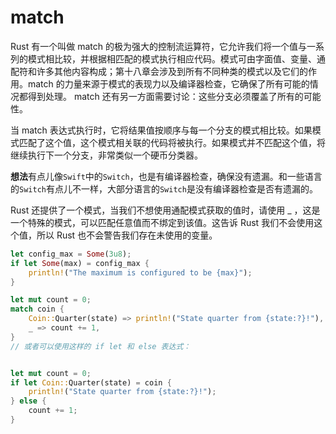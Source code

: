 <!--
 * @Author: matiastang
 * @Date: 2024-09-26 16:26:15
 * @LastEditors: matiastang
 * @LastEditTime: 2024-09-26 16:34:30
 * @FilePath: /rust-learn/md/枚举和模式匹配/match.md
 * @Description: match
-->
# match

Rust 有一个叫做 match 的极为强大的控制流运算符，它允许我们将一个值与一系列的模式相比较，并根据相匹配的模式执行相应代码。模式可由字面值、变量、通配符和许多其他内容构成；第十八章会涉及到所有不同种类的模式以及它们的作用。match 的力量来源于模式的表现力以及编译器检查，它确保了所有可能的情况都得到处理。
match 还有另一方面需要讨论：这些分支必须覆盖了所有的可能性。

当 match 表达式执行时，它将结果值按顺序与每一个分支的模式相比较。如果模式匹配了这个值，这个模式相关联的代码将被执行。如果模式并不匹配这个值，将继续执行下一个分支，非常类似一个硬币分类器。

**想法**有点儿像`Swift`中的`Switch`，也是有编译器检查，确保没有遗漏。和一些语言的`Switch`有点儿不一样，大部分语言的`Switch`是没有编译器检查是否有遗漏的。

Rust 还提供了一个模式，当我们不想使用通配模式获取的值时，请使用 _ ，这是一个特殊的模式，可以匹配任意值而不绑定到该值。这告诉 Rust 我们不会使用这个值，所以 Rust 也不会警告我们存在未使用的变量。
```rs
let config_max = Some(3u8);
if let Some(max) = config_max {
    println!("The maximum is configured to be {max}");
}
```
```rs
let mut count = 0;
match coin {
    Coin::Quarter(state) => println!("State quarter from {state:?}!"),
    _ => count += 1,
}
// 或者可以使用这样的 if let 和 else 表达式：


let mut count = 0;
if let Coin::Quarter(state) = coin {
    println!("State quarter from {state:?}!");
} else {
    count += 1;
}
```
